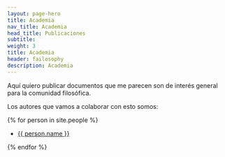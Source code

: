 ```yaml
---
layout: page-hero
title: Academia
nav_title: Academia
head_title: Publicaciones
subtitle: 
weight: 3
title: Academia
header: failosophy
description: Academia
---
```


Aquí quiero publicar documentos que me parecen son de interés general para la comunidad filosófica.

Los autores que vamos a colaborar con esto somos:

{% for person in site.people %}

* <a href="{{ site.baseurl }}{{ person.url }}">{{ person.name }}</a>

{% endfor %}
